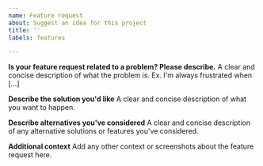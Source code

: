```yaml
---
name: Feature request
about: Suggest an idea for this project
title: ''
labels: features

---
```


<!-- Please keep issues strictly about bugs and feature requests. -->
<!-- If you need help, please join our Discord server. The link is in the README. -->

**Is your feature request related to a problem? Please describe.**
A clear and concise description of what the problem is. Ex. I'm always frustrated when [...]

**Describe the solution you'd like**
A clear and concise description of what you want to happen.

**Describe alternatives you've considered**
A clear and concise description of any alternative solutions or features you've considered.

**Additional context**
Add any other context or screenshots about the feature request here.
